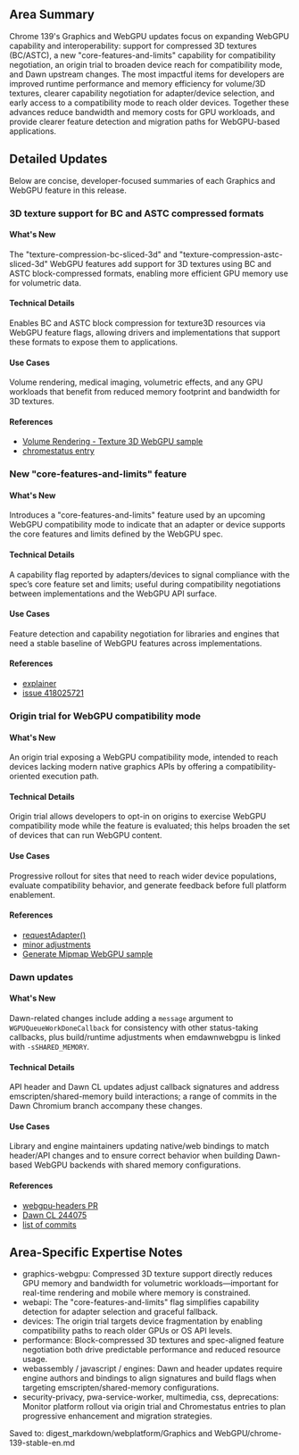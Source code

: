 ## Area Summary

Chrome 139's Graphics and WebGPU updates focus on expanding WebGPU capability and interoperability: support for compressed 3D textures (BC/ASTC), a new "core-features-and-limits" capability for compatibility negotiation, an origin trial to broaden device reach for compatibility mode, and Dawn upstream changes. The most impactful items for developers are improved runtime performance and memory efficiency for volume/3D textures, clearer capability negotiation for adapter/device selection, and early access to a compatibility mode to reach older devices. Together these advances reduce bandwidth and memory costs for GPU workloads, and provide clearer feature detection and migration paths for WebGPU-based applications.

## Detailed Updates

Below are concise, developer-focused summaries of each Graphics and WebGPU feature in this release.

### 3D texture support for BC and ASTC compressed formats

#### What's New
The "texture-compression-bc-sliced-3d" and "texture-compression-astc-sliced-3d" WebGPU features add support for 3D textures using BC and ASTC block-compressed formats, enabling more efficient GPU memory use for volumetric data.

#### Technical Details
Enables BC and ASTC block compression for texture3D resources via WebGPU feature flags, allowing drivers and implementations that support these formats to expose them to applications.

#### Use Cases
Volume rendering, medical imaging, volumetric effects, and any GPU workloads that benefit from reduced memory footprint and bandwidth for 3D textures.

#### References
- [Volume Rendering - Texture 3D WebGPU sample](https://webgpu.github.io/webgpu-samples/?sample=volumeRenderingTexture3D)  
- [chromestatus entry](https://chromestatus.com/feature/5080855386783744)

### New "core-features-and-limits" feature

#### What's New
Introduces a "core-features-and-limits" feature used by an upcoming WebGPU compatibility mode to indicate that an adapter or device supports the core features and limits defined by the WebGPU spec.

#### Technical Details
A capability flag reported by adapters/devices to signal compliance with the spec’s core feature set and limits; useful during compatibility negotiations between implementations and the WebGPU API surface.

#### Use Cases
Feature detection and capability negotiation for libraries and engines that need a stable baseline of WebGPU features across implementations.

#### References
- [explainer](https://gist.github.com/greggman/0dea9995e33393c546a4c2bd2a12e50e)  
- [issue 418025721](https://issues.chromium.org/issues/418025721)

### Origin trial for WebGPU compatibility mode

#### What's New
An origin trial exposing a WebGPU compatibility mode, intended to reach devices lacking modern native graphics APIs by offering a compatibility-oriented execution path.

#### Technical Details
Origin trial allows developers to opt-in on origins to exercise WebGPU compatibility mode while the feature is evaluated; this helps broaden the set of devices that can run WebGPU content.

#### Use Cases
Progressive rollout for sites that need to reach wider device populations, evaluate compatibility behavior, and generate feedback before full platform enablement.

#### References
- [requestAdapter()](https://developer.mozilla.org/docs/Web/API/GPU/requestAdapter)  
- [minor adjustments](https://webgpufundamentals.org/webgpu/lessons/webgpu-compatibility-mode.html)  
- [Generate Mipmap WebGPU sample](https://webgpu.github.io/webgpu-samples/?sample=generateMipmap)

### Dawn updates

#### What's New
Dawn-related changes include adding a `message` argument to `WGPUQueueWorkDoneCallback` for consistency with other status-taking callbacks, plus build/runtime adjustments when emdawnwebgpu is linked with `-sSHARED_MEMORY`.

#### Technical Details
API header and Dawn CL updates adjust callback signatures and address emscripten/shared-memory build interactions; a range of commits in the Dawn Chromium branch accompany these changes.

#### Use Cases
Library and engine maintainers updating native/web bindings to match header/API changes and to ensure correct behavior when building Dawn-based WebGPU backends with shared memory configurations.

#### References
- [webgpu-headers PR](https://github.com/webgpu-native/webgpu-headers/pull/528)  
- [Dawn CL 244075](https://dawn-review.googlesource.com/c/dawn/+/244075)  
- [list of commits](https://dawn.googlesource.com/dawn/+log/chromium/7204..chromium/7258?n=1000)

## Area-Specific Expertise Notes

- graphics-webgpu: Compressed 3D texture support directly reduces GPU memory and bandwidth for volumetric workloads—important for real-time rendering and mobile where memory is constrained.  
- webapi: The "core-features-and-limits" flag simplifies capability detection for adapter selection and graceful fallback.  
- devices: The origin trial targets device fragmentation by enabling compatibility paths to reach older GPUs or OS API levels.  
- performance: Block-compressed 3D textures and spec-aligned feature negotiation both drive predictable performance and reduced resource usage.  
- webassembly / javascript / engines: Dawn and header updates require engine authors and bindings to align signatures and build flags when targeting emscripten/shared-memory configurations.  
- security-privacy, pwa-service-worker, multimedia, css, deprecations: Monitor platform rollout via origin trial and Chromestatus entries to plan progressive enhancement and migration strategies.

Saved to: digest_markdown/webplatform/Graphics and WebGPU/chrome-139-stable-en.md